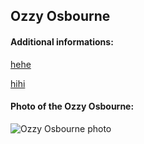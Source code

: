 ## Ozzy Osbourne
#### Additional informations:
[hehe](hehe)

[hihi](hihi)

#### Photo of the Ozzy Osbourne:
![Ozzy Osbourne photo](https://upload.wikimedia.org/wikipedia/commons/thumb/3/36/Ozzyosborne-autogramm.svg/150px-Ozzyosborne-autogramm.svg.png)
